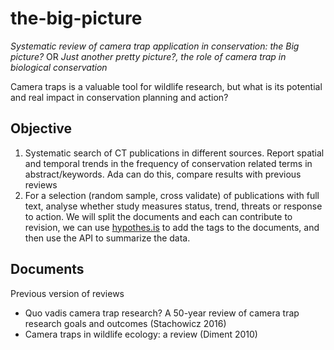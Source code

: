 # the-big-picture
*Systematic review of camera trap application in conservation: the Big picture?*
OR
*Just another pretty picture?, the role of camera trap in biological conservation*

Camera traps is a valuable tool for wildlife research, but what is its potential and real impact in conservation planning and action?

## Objective

1) Systematic search of CT publications in different sources. Report spatial and temporal trends in the frequency of conservation related terms in abstract/keywords. Ada can do this, compare results with previous reviews
2) For a selection (random sample, cross validate) of publications with full text, analyse whether study measures status, trend, threats or response to action. We will split the documents and each can contribute to revision, we can use [hypothes.is](https://web.hypothes.is/) to add the tags to the documents, and then use the API to summarize the data.

## Documents
Previous version of reviews
* Quo vadis camera trap research? A 50-year review of camera trap research goals and outcomes (Stachowicz 2016)
* Camera traps in wildlife ecology: a review (Diment 2010)


